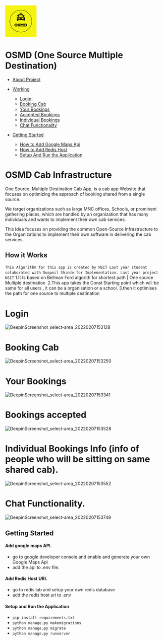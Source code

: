 
<p><img src="https://raw.githubusercontent.com/AtmegaBuzz/osmd/main/screenshots/logo.jpeg" alt="logo" width="20%" /></p>

# OSMD (One Source Multiple Destination)

- [About Project](#About-Project)

- [Working](#Working)
  - [Login](#Login)
  - [Booking Cab](#Booking-Cab)
  - [Your Bookings](#Your-Bookings)
  - [Accepted Bookings](#Bookings-Accepted)
  - [Individual Bookings](#Individual-Bookings)
  - [Chat Functionality](#Chats)

- [Getting Started](#Getting-Started)
  - [How to Add Google Maps Api](#oogle-api)
  - [How to Add Redis Host](#redis-host)
  - [Setup And Run the Application](#run)




<a id="About-Project"></a>

# OSMD Cab Infrastructure

One Source, Multiple Destination Cab App, is a cab app Website that focuses on optimizing the approach of booking shared from a single source.

We target organizations such as large MNC offices, Schools, or prominent gathering places, which are handled by an organization that has many individuals and wants to implement their own cab services.

This Idea focuses on providing the common Open-Source Infrastructure to the Organizations to implement their own software in delivering the cab services. 

<a id="Working"></a>

## How it Works
```This Algorithm for this app is created by NSIT Last year student colaborated with Swapnil Shinde for Implementation. Last year project NSIT```
1.It Is based on Bellman Ford algorith for shortest path | One source Multiple destination.
2.This app takes the Const Starting point which will be same for all users , it can be a organisation or a school.
3.then it optimises the path for one source to multiple destination

<a id="Login"></a>

# Login
![DeepinScreenshot_select-area_20220207153128](https://user-images.githubusercontent.com/68425016/152768563-2832bac6-9097-4ddc-986d-0df97379b1cd.png)

<a id="Booking-Cab"></a>

# Booking Cab
![DeepinScreenshot_select-area_20220207153250](https://user-images.githubusercontent.com/68425016/152768627-17fb7908-3da2-421c-ad3c-7298d8b4b55a.png)

<a id="Your-Bookings"></a>

# Your Bookings 
![DeepinScreenshot_select-area_20220207153341](https://user-images.githubusercontent.com/68425016/152768780-d900ff3b-6d50-40f2-9f63-57a98df07017.png)

<a id="Bookings-Accepted"></a>

# Bookings accepted 
![DeepinScreenshot_select-area_20220207153528](https://user-images.githubusercontent.com/68425016/152768864-d36cdfc0-e45b-4d48-8965-b66697a478c4.png)

<a id="Individual-Bookings"></a>

# Individual Bookings Info (info of people who will be sitting on same shared cab).
![DeepinScreenshot_select-area_20220207153552](https://user-images.githubusercontent.com/68425016/152769026-09d94746-f7d9-4d7b-9852-8ffad5331587.png)

<a id="Chats"></a>

# Chat Functionality.
![DeepinScreenshot_select-area_20220207153749](https://user-images.githubusercontent.com/68425016/152769124-3713e000-bbe8-46b9-a6a3-2d3c3017045d.png)


<a id="Getting-Started"></a>

## Getting Started

<a id="google-api"></a>

#### Add google maps API.

 - go to google developer console and enable and generate your own Google Maps Api
 - add the api to .env file. 

<a id="redis-host"></a>

#### Add Redis Host URI. 
 - go to redis lab and setup your own redis database 
 - add the redis host uri to .env 

<a id="run"></a>

#### Setup and Run the Application
 - ```pip install requirements.txt``` 
 - ```python manage.py makemigrations```
 - ```python manage.py migrate```
 - ```python manage.py runserver```

